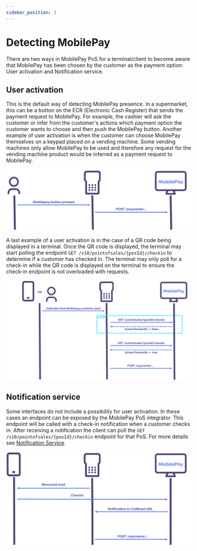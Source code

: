 ```yaml
---
sidebar_position: 3
---
```


# Detecting MobilePay

There are two ways in MobilePay PoS for a terminal/client to become aware that MobilePay has been chosen by the customer as the payment option: User activation and Notification service.

## User activation

This is the default way of detecting MobilePay presence. In a supermarket, this can be a button on the ECR (Electronic Cash Register) that sends the payment request to MobilePay. For example, the cashier will ask the customer or infer from the customer's actions which payment option the customer wants to choose and then push the MobilePay button. Another example of user activation is when the customer can choose MobilePay themselves on a keypad placed on a vending machine. Some vending machines only allow MobilePay to be used and therefore any request for the vending machine product would be inferred as a payment request to MobilePay.

[![MobilePay button](/img/pos-MobilepayButton.png)](/img/pos-MobilepayButton.png)

A last example of a user activation is in the case of a QR code being displayed in a terminal. Once the QR code is displayed,
the terminal may start polling the endpoint `GET /v10/pointofsales/{posId}/checkin` to determine if a customer has checked in. The terminal may only poll for a check-in while the QR code is displayed on the terminal to ensure the check-in endpoint is not overloaded with requests.

[![Polling](/img/pos-polling.png)](/img/pos-polling.png)

## Notification service

Some interfaces do not include a possibility for user activation. In these cases an endpoint can be exposed by the MobilePay PoS integrator. This endpoint will be called with a check-in notification when a customer checks in. After receiving a notification the client can poll the `GET /v10/pointofsales/{posId}/checkin` endpoint for that PoS. For more details see [Notification Service](/docs/pos/notification-service).

[![Beacon](/img/pos-BeaconIDRead.png)](/img/pos-BeaconIDRead.png)
